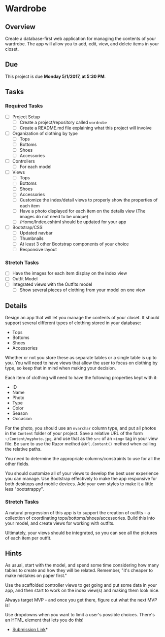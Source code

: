 # Wardrobe

## Overview

Create a database-first web application for managing the contents of your wardrobe. The app will allow you to add, edit, view, and delete items in your closet.

## Due

This project is due **Monday 5/1/2017, at 5:30 PM**. 

## Tasks

### Required Tasks

- [ ] Project Setup
  - [ ] Create a project/repository called `wardrobe`
  - [ ] Create a README.md file explaining what this project will involve
- [ ] Organization of clothing by type
  - [ ] Tops
  - [ ] Bottoms
  - [ ] Shoes
  - [ ] Accessories
- [ ] Controllers
  - [ ] For each model
- [ ] Views
  - [ ] Tops
  - [ ] Bottoms
  - [ ] Shoes
  - [ ] Accessories
  - [ ] Customize the index/detail views to properly show the properties of each item
  - [ ] Have a photo displayed for each item on the details view (The images do not need to be unique)
  - [ ] /Home/Index.cshtml should be updated for your app
- [ ] Bootstrap/CSS
  - [ ] Updated navbar
  - [ ] Thumbnails
  - [ ] At least 3 other Bootstrap components of your choice
  - [ ] Responsive layout

### Stretch Tasks

- [ ] Have the images for each item display on the index view
- [ ] Outfit Model
- [ ] Integrated views with the Outfits model
  - [ ] Show several pieces of clothing from your model on one view

## Details

Design an app that will let you manage the contents of your closet. It should support several different types of clothing stored in your database:

- Tops
- Bottoms
- Shoes
- Accessories

Whether or not you store these as separate tables or a single table is up to you. You will need to have views that allow the user to focus on clothing by type, so keep that in mind when making your decision.

Each item of clothing will need to have the following properties kept with it:
- ID
- Name
- Photo
- Type
- Color
- Season
- Occasion

For the photo, you should use an `nvarchar` column type, and put all photos in the `Content` folder of your project. Save a relative URL of the form `~/Content/myphoto.jpg`, and use that as the `src` of an `<img>` tag in your view file. Be sure to use the Razor method `@Url.Content()` method when calling the relative paths.

You need to determine the appropriate columns/constraints to use for all the other fields.

You should customize all of your views to develop the best user experience you can manage. Use Bootstrap effectively to make the app responsive for both desktops and mobile devices. Add your own styles to make it a little less "bootstrappy".


### Stretch Tasks

A natural progression of this app is to support the creation of outfits - a collection of coordinating tops/bottoms/shoes/accessories. Build this into your model, and create views for working with outfits.

Ultimately, your views should be integrated, so you can see all the pictures of each item per outfit.


## Hints

As usual, start with the model, and spend some time considering how many tables to create and how they will be related. Remember, "it's cheaper to make mistakes on paper first."

Use the scaffolded controller views to get going and put some data in your app, and then start to work on the index view(s) and making them look nice.

Always target MVP - and once you get there, figure out what the next MVP is!

Use dropdowns when you want to limit a user's possible choices. There's an HTML element that lets you do this!


* [Submission Link](https://docs.google.com/forms/d/e/1FAIpQLSdXw1dK-mhJnMCVWC7VMYqoiiK2IOVn8AXn_8ZQCQqiUxKQJg/viewform)*
